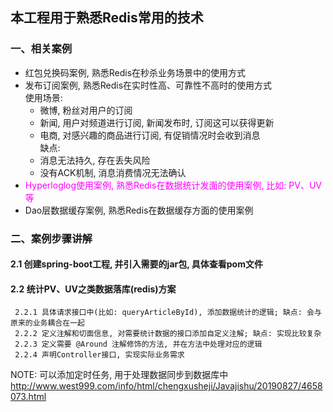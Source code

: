 ## 本工程用于熟悉Redis常用的技术
### 一、相关案例
- 红包兑换码案例, 熟悉Redis在秒杀业务场景中的使用方式
- 发布订阅案例, 熟悉Redis在实时性高、可靠性不高时的使用方式
    <br/>使用场景:
    - 微博, 粉丝对用户的订阅
    - 新闻, 用户对频道进行订阅, 新闻发布时, 订阅这可以获得更新
    - 电商, 对感兴趣的商品进行订阅, 有促销情况时会收到消息
<br/>缺点:
    - 消息无法持久, 存在丢失风险
    - 没有ACK机制, 消息消费情况无法确认
- <font color="#ff00ff"> Hyperloglog使用案例, 熟悉Redis在数据统计发面的使用案例, 比如: PV、UV等 </font>
- Dao层数据缓存案例, 熟悉Redis在数据缓存方面的使用案例

### 二、案例步骤讲解
#### 2.1 创建spring-boot工程, 并引入需要的jar包, 具体查看pom文件
#### 2.2 统计PV、UV之类数据落库(redis)方案
     2.2.1 具体请求接口中(比如: queryArticleById), 添加数据统计的逻辑; 缺点: 会与原来的业务耦合在一起
     2.2.2 定义注解和切面信息, 对需要统计数据的接口添加自定义注解; 缺点: 实现比较复杂
     2.2.3 定义需要 @Around 注解修饰的方法, 并在方法中处理对应的逻辑
     2.2.4 声明Controller接口, 实现实际业务需求

NOTE: 可以添加定时任务, 用于处理数据同步到数据库中
http://www.west999.com/info/html/chengxusheji/Javajishu/20190827/4658073.html